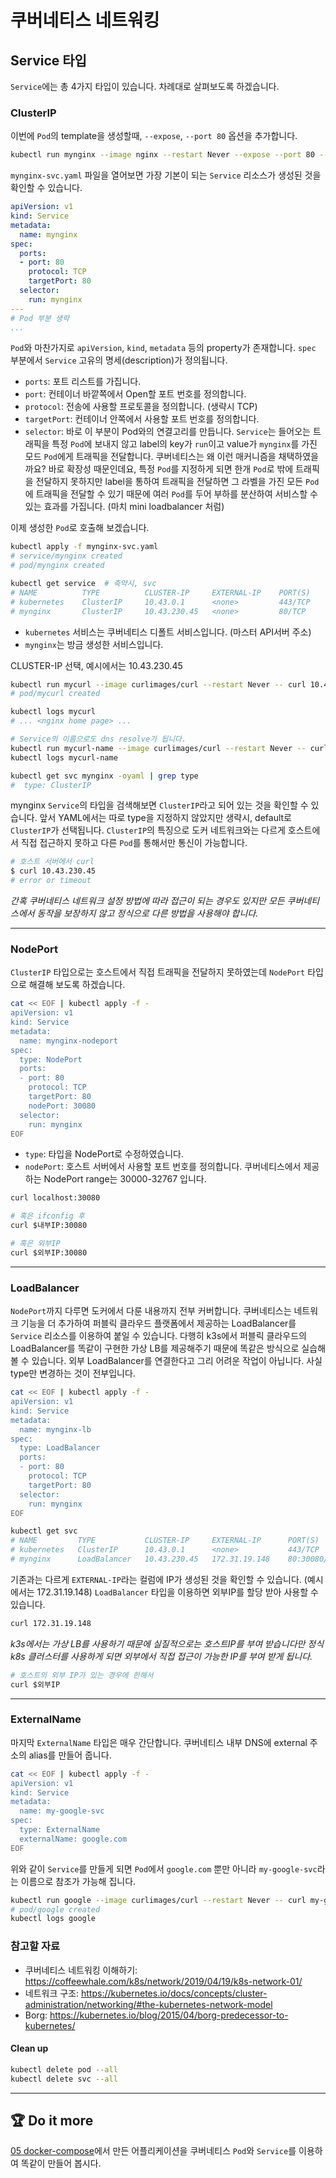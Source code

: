 # 쿠버네티스 네트워킹

## Service 타입

`Service`에는 총 4가지 타입이 있습니다.
차례대로 살펴보도록 하겠습니다.

### ClusterIP

이번에 `Pod`의 template을 생성할때, `--expose`, `--port 80` 옵션을 추가합니다.
```bash
kubectl run mynginx --image nginx --restart Never --expose --port 80 --dry-run -o yaml > mynginx-svc.yaml
```

`mynginx-svc.yaml` 파일을 열어보면 가장 기본이 되는 `Service` 리소스가 생성된 것을 확인할 수 있습니다.

```yaml
apiVersion: v1
kind: Service
metadata:
  name: mynginx
spec:
  ports:
  - port: 80
    protocol: TCP
    targetPort: 80
  selector:
    run: mynginx
---
# Pod 부분 생략
...
```

`Pod`와 마찬가지로 `apiVersion`, `kind`, `metadata` 등의 property가 존재합니다.
`spec` 부분에서 `Service` 고유의 명세(description)가 정의됩니다.
- `ports`: 포트 리스트를 가집니다.
- `port`: 컨테이너 바깥쪽에서 Open할 포트 번호를 정의합니다.
- `protocol`: 전송에 사용할 프로토콜을 정의합니다. (생략시 TCP)
- `targetPort`: 컨테이너 안쪽에서 사용할 포트 번호를 정의합니다.
- `selector`: 바로 이 부분이 Pod와의 연결고리를 만듭니다. `Service`는 들어오는 트래픽을 특정 `Pod`에 보내지 않고 label의 key가 `run`이고 value가 `mynginx`를 가진 모드 `Pod`에게 트래픽을 전달합니다. 쿠버네티스는 왜 이런 매커니즘을 채택하였을까요? 바로 확장성 때문인데요, 특정 `Pod`를 지정하게 되면 한개 `Pod`로 밖에 트래픽을 전달하지 못하지만 label을 통하여 트래픽을 전달하면 그 라벨을 가진 모든 `Pod`에 트래픽을 전달할 수 있기 때문에 여러 `Pod`를 두어 부하를 분산하여 서비스할 수 있는 효과를 가집니다. (마치 mini loadbalancer 처럼)

이제 생성한 `Pod`로 호출해 보겠습니다.
```bash
kubectl apply -f mynginx-svc.yaml
# service/mynginx created
# pod/mynginx created

kubectl get service  # 축약시, svc
# NAME          TYPE          CLUSTER-IP     EXTERNAL-IP    PORT(S)    AGE
# kubernetes    ClusterIP     10.43.0.1      <none>         443/TCP    5h
# mynginx       ClusterIP     10.43.230.45   <none>         80/TCP     56s
```

- `kubernetes` 서비스는 쿠버네티스 디폴트 서비스입니다. (마스터 API서버 주소)
- `mynginx`는 방금 생성한 서비스입니다.

CLUSTER-IP 선택, 예시에서는 10.43.230.45

```bash
kubectl run mycurl --image curlimages/curl --restart Never -- curl 10.43.230.45
# pod/mycurl created

kubectl logs mycurl
# ... <nginx home page> ...

# Service의 이름으로도 dns resolve가 됩니다.
kubectl run mycurl-name --image curlimages/curl --restart Never -- curl mynginx
kubectl logs mycurl-name
```

```bash
kubectl get svc mynginx -oyaml | grep type
#  type: ClusterIP
```

mynginx `Service`의 타입을 검색해보면 `ClusterIP`라고 되어 있는 것을 확인할 수 있습니다. 앞서 YAML에서는 따로 type을 지정하지 않았지만 생략시, default로 `ClusterIP`가 선택됩니다.
`ClusterIP`의 특징으로 도커 네트워크와는 다르게 호스트에서 직접 접근하지 못하고 다른 `Pod`를 통해서만 통신이 가능합니다.

```bash
# 호스트 서버에서 curl
$ curl 10.43.230.45
# error or timeout
```
*간혹 쿠버네티스 네트워크 설정 방법에 따라 접근이 되는 경우도 있지만 모든 쿠버네티스에서 동작을 보장하지 않고 정식으로 다른 방법을 사용해야 합니다.*

---

### NodePort

`ClusterIP` 타입으로는 호스트에서 직접 트래픽을 전달하지 못하였는데 `NodePort` 타입으로 해결해 보도록 하겠습니다.

```bash
cat << EOF | kubectl apply -f -
apiVersion: v1
kind: Service
metadata:
  name: mynginx-nodeport
spec:
  type: NodePort
  ports:
  - port: 80
    protocol: TCP
    targetPort: 80
    nodePort: 30080
  selector:
    run: mynginx
EOF
```

- `type`: 타입을 NodePort로 수정하였습니다.
- `nodePort`: 호스트 서버에서 사용할 포트 번호를 정의합니다. 쿠버네티스에서 제공하는 NodePort range는 30000-32767 입니다.

```bash
curl localhost:30080

# 혹은 ifconfig 후
curl $내부IP:30080

# 혹은 외부IP
curl $외부IP:30080
```

---

### LoadBalancer

`NodePort`까지 다루면 도커에서 다룬 내용까지 전부 커버합니다. 쿠버네티스는 네트워크 기능을 더 추가하여 퍼블릭 클라우드 플랫폼에서 제공하는 LoadBalancer를 `Service` 리소스를 이용하여 붙일 수 있습니다.
다행히 k3s에서 퍼블릭 클라우드의 LoadBalancer를 똑같이 구현한 가상 LB를 제공해주기 때문에 똑같은 방식으로 실습해 볼 수 있습니다.
외부 LoadBalancer를 연결한다고 그리 어려운 작업이 아닙니다. 사실 type만 변경하는 것이 전부입니다.
```bash
cat << EOF | kubectl apply -f -
apiVersion: v1
kind: Service
metadata:
  name: mynginx-lb
spec:
  type: LoadBalancer
  ports:
  - port: 80
    protocol: TCP
    targetPort: 80
  selector:
    run: mynginx
EOF
```

```bash
kubectl get svc
# NAME         TYPE           CLUSTER-IP     EXTERNAL-IP      PORT(S)        AGE
# kubernetes   ClusterIP      10.43.0.1      <none>           443/TCP        2d3h
# mynginx      LoadBalancer   10.43.230.45   172.31.19.148    80:30080/TCP   31m
```

기존과는 다르게 `EXTERNAL-IP`라는 컬럼에 IP가 생성된 것을 확인할 수 있습니다. (예시에서는 172.31.19.148) `LoadBalancer` 타입을 이용하면 외부IP를 할당 받아 사용할 수 있습니다.

```bash
curl 172.31.19.148
```

*k3s에서는 가상 LB를 사용하기 때문에 실질적으로는 호스트IP를 부여 받습니다만 정식 k8s 클러스터를 사용하게 되면 외부에서 직접 접근이 가능한 IP를 부여 받게 됩니다.*

```bash
# 호스트의 외부 IP가 있는 경우에 한해서
curl $외부IP
```

---

### ExternalName

마지막 `ExternalName` 타입은 매우 간단합니다. 쿠버네티스 내부 DNS에 external 주소의 alias를 만들어 줍니다.
```bash
cat << EOF | kubectl apply -f -
apiVersion: v1
kind: Service
metadata:
  name: my-google-svc
spec:
  type: ExternalName
  externalName: google.com
EOF
```

위와 같이 `Service`를 만들게 되면 `Pod`에서 `google.com` 뿐만 아니라 `my-google-svc`라는 이름으로 참조가 가능해 집니다.

```bash
kubectl run google --image curlimages/curl --restart Never -- curl my-google-svc
# pod/google created
kubectl logs google
```

### 참고할 자료

- 쿠버네티스 네트워킹 이해하기: https://coffeewhale.com/k8s/network/2019/04/19/k8s-network-01/
- 네트워크 구조: https://kubernetes.io/docs/concepts/cluster-administration/networking/#the-kubernetes-network-model
- Borg: https://kubernetes.io/blog/2015/04/borg-predecessor-to-kubernetes/


#### Clean up

```bash
kubectl delete pod --all
kubectl delete svc --all
```

---

## :trophy: Do it more

[05 docker-compose](https://github.com/hongkunyoo/docker-k8s-workshop/blob/master/docker/05.md#trophy-do-it-more-2)에서 만든 어플리케이션을 쿠버네티스 `Pod`와 `Service`를 이용하여 똑같이 만들어 봅시다.